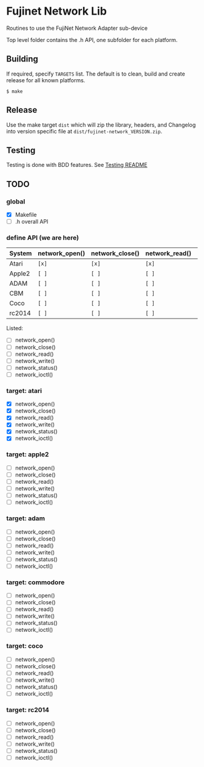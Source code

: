 # Fujinet Network Lib

Routines to use the FujiNet Network Adapter sub-device

Top level folder contains the .h API, one subfolder for each platform.

## Building

If required, specify `TARGETS` list. The default is to clean, build and create release for all known platforms.

```shell
$ make
```

## Release

Use the make target `dist` which will zip the library, headers, and Changelog into version specific file at `dist/fujinet-network_VERSION.zip`.

## Testing

Testing is done with BDD features. See [Testing README](testing/bdd-testing/README.md)

## TODO

### global

- [x] Makefile
- [ ] .h overall API

### define API (we are here)

|System | network_open() | network_close() | network_read() | network_write() | network_status() | network_ioctl() |
|-------|----------------|-----------------|----------------|-----------------|------------------|-----------------|
| Atari | `[x]`          |  `[x]`          | `[x]`          | `[x]`           | `[x]`            | `[x]`           |
| Apple2| `[ ]`          |  `[ ]`          | `[ ]`          | `[ ]`           | `[ ]`            | `[ ]`           |
| ADAM  | `[ ]`          |  `[ ]`          | `[ ]`          | `[ ]`           | `[ ]`            | `[ ]`           |
| CBM   | `[ ]`          |  `[ ]`          | `[ ]`          | `[ ]`           | `[ ]`            | `[ ]`           |
| Coco  | `[ ]`          |  `[ ]`          | `[ ]`          | `[ ]`           | `[ ]`            | `[ ]`           |
| rc2014| `[ ]`          |  `[ ]`          | `[ ]`          | `[ ]`           | `[ ]`            | `[ ]`           |


Listed:

- [ ] network_open()
- [ ] network_close()
- [ ] network_read()
- [ ] network_write()
- [ ] network_status()
- [ ] network_ioctl()

### target: atari

- [x] network_open()
- [x] network_close()
- [x] network_read()
- [x] network_write()
- [x] network_status()
- [x] network_ioctl()

### target: apple2

- [ ] network_open()
- [ ] network_close()
- [ ] network_read()
- [ ] network_write()
- [ ] network_status()
- [ ] network_ioctl()

### target: adam

- [ ] network_open()
- [ ] network_close()
- [ ] network_read()
- [ ] network_write()
- [ ] network_status()
- [ ] network_ioctl()

### target: commodore

- [ ] network_open()
- [ ] network_close()
- [ ] network_read()
- [ ] network_write()
- [ ] network_status()
- [ ] network_ioctl()

### target: coco

- [ ] network_open()
- [ ] network_close()
- [ ] network_read()
- [ ] network_write()
- [ ] network_status()
- [ ] network_ioctl()

### target: rc2014

- [ ] network_open()
- [ ] network_close()
- [ ] network_read()
- [ ] network_write()
- [ ] network_status()
- [ ] network_ioctl()
